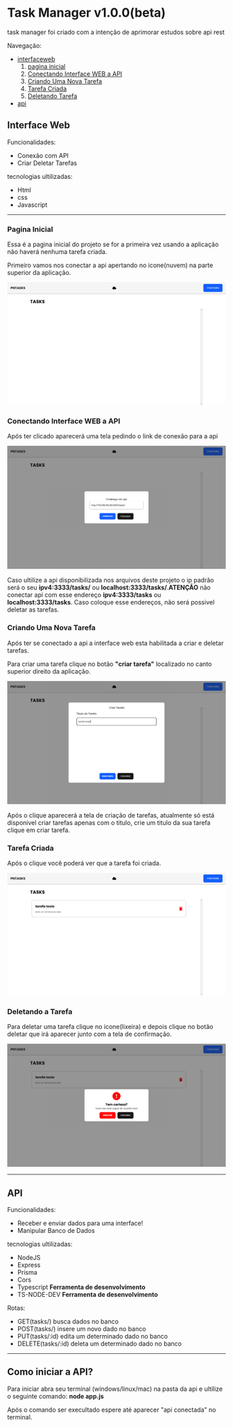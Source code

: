 <h1>Task Manager v1.0.0(beta)</h1>
<p> task manager foi criado com a intenção de aprimorar estudos sobre api rest</p>





Navegação:
<ul>
  <li><a href = "#interfaceWeb">interfaceweb</a>
     <ol type = "1">
        <li><a href = "#interfaceWebPaginaInicial">pagina inicial</a></li>
        <li><a href = "#interfaceWebConectandoApi">Conectando Interface WEB a API</a></li>
        <li><a href = "#interfaceWebCreateTask">Criando Uma Nova Tarefa</a></li>
        <li><a href = "#interfaceWebCreatedTask">Tarefa Criada</a></li>
        <li><a href = "#interfaceWebDeleteTask">Deletando Tarefa</a></li>
     </ol>
   </li>
  <li><a href = "#API">api</a>
</ul>



<h2 id = "interfaceWeb">Interface Web</h2>
Funcionalidades:
<ul>
  <li>Conexão com API</li>
  <li>Criar Deletar Tarefas</li>
</ul>


tecnologias ultilizadas:
<ul>
  <li>Html</li>
  <li>css</li>
  <li>Javascript</li>
</ul>
<hr>
<h3 id = "interfaceWebPaginaInicial">Pagina Inicial</h3>
  <p>Essa é a pagina inicial do projeto se for a primeira vez usando a aplicação não haverá nenhuma tarefa criada.</p>
  <p>Primeiro vamos nos conectar a api apertando no icone(nuvem) na parte superior da aplicação.</p>
<img src = "/interface/mainPage.png">
 <h3 id = "interfaceWebConectandoApi">Conectando Interface WEB a API</h3>
 <p>Após ter clicado aparecerá uma tela pedindo o link de conexão para a api </p>
<img src = "/interface/connectapi.png">  
<p>Caso ultilize a api disponibilizada nos arquivos deste projeto o ip padrão será o seu <strong>ipv4:3333/tasks/</strong> ou <strong>localhost:3333/tasks/</strong>.<strong>ATENÇÃO</strong> não conectar api com esse endereço <strong>ipv4:3333/tasks</strong> ou <strong>localhost:3333/tasks</strong>. Caso coloque esse endereços, não será possivel deletar as tarefas.</p>
 <h3 id = "interfaceWebCreateTask">Criando Uma Nova Tarefa</h3>
 <p>Após ter se conectado a api a interface web esta habilitada a criar e deletar tarefas.</p>
 <p>Para criar uma tarefa clique no botão <strong>"criar tarefa"</strong> localizado no canto superior direito da aplicação.</p>
<img src = "/interface/createtask.png"> 
 <p>Após o clique aparecerá a tela de criação de tarefas, atualmente só está disponivel criar tarefas apenas com o titulo, crie um titulo da sua tarefa clique em criar tarefa.</p>
 <h3 id = "interfaceWebCreatedTask">Tarefa Criada</h3>
 <p>Após o clique você poderá ver que a tarefa foi criada. </p>
<img src = "/interface/taskcreated.png"> 
  <h3 id = "interfaceWebDeleteTask">Deletando a Tarefa</h3>
  <p>Para deletar uma tarefa clique no icone(lixeira) e depois clique no botão deletar que irá aparecer junto com a tela de confirmação.</p>
<img src = "/interface/deletetask.png">
<hr>
<h2 id = "API">API</h2>

Funcionalidades:
<ul>
  <li>Receber e enviar dados para uma interface!</li>
  <li>Manipular Banco de Dados</li>
</ul>

tecnologias ultilizadas:
<ul>
  <li>NodeJS</li>
  <li>Express</li>
  <li>Prisma</li>
  <li>Cors</li>
  <li>Typescript <strong>Ferramenta de desenvolvimento</strong></li>
  <li>TS-NODE-DEV <strong>Ferramenta de desenvolvimento</strong></li>
</ul>

Rotas:
<ul>
  <li>GET(tasks/) busca dados no banco</li>
  <li>POST(tasks/) insere um novo dado no banco</li>
  <li>PUT(tasks/:id) edita um determinado dado no banco</li>
  <li>DELETE(tasks/:id) deleta um determinado dado no banco</li>
</ul>
<hr>
<h2 id = "Comoiniciarapi">Como iniciar a API?</h2>
 <p>Para iniciar abra seu terminal (windows/linux/mac) na pasta da api e ultilize o seguinte comando: <strong>node app.js</strong></p>
 <p>Após o comando ser execultado espere até aparecer "api conectada" no terminal.</p>
